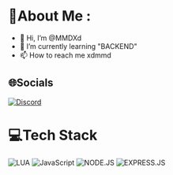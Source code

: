 # 💫About Me :
- 👋 Hi, I’m @MMDXd
- 🌱 I’m currently learning "BACKEND"
- 📫 How to reach me xdmmd

## 🌐Socials
[![Discord](https://img.shields.io/badge/Discord-%237289DA.svg?logo=discord&logoColor=white)](https://discord.gg/nm2Fu8FH)

# 💻Tech Stack
![LUA](https://img.shields.io/badge/lua-%231572B6.svg?style=for-the-badge&logo=lua&logoColor=white) ![JavaScript](https://img.shields.io/badge/javascript-%23323330.svg?style=for-the-badge&logo=javascript&logoColor=%23F7DF1E) ![NODE.JS](https://img.shields.io/badge/nodejs-green.svg?style=for-the-badge&logo=node.js&logoColor=white)  ![EXPRESS.JS](https://camo.githubusercontent.com/8286a45a106e1a3c07489f83a38159981d888518a740b59c807ffc1b7b1e2f7b/68747470733a2f2f696d672e736869656c64732e696f2f62616467652f657870726573732e6a732d2532333430346435392e7376673f7374796c653d666f722d7468652d6261646765266c6f676f3d65787072657373266c6f676f436f6c6f723d253233363144414642)
